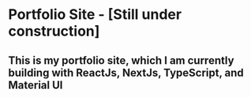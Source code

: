 # Portfolio Site - [Still under construction]
## This is my portfolio site, which I am currently building with ReactJs, NextJs, TypeScript, and Material UI
